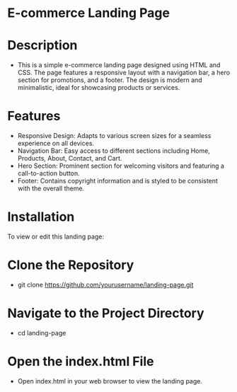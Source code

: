# E-commerce Landing Page
# Description
- This is a simple e-commerce landing page designed using HTML and CSS. The page features a responsive layout with a navigation bar, a hero section for promotions, and a footer. The design is modern and minimalistic, ideal for showcasing products or services.

# Features
- Responsive Design: Adapts to various screen sizes for a seamless experience on all devices.
- Navigation Bar: Easy access to different sections including Home, Products, About, Contact, and Cart.
- Hero Section: Prominent section for welcoming visitors and featuring a call-to-action button.
- Footer: Contains copyright information and is styled to be consistent with the overall theme.
# Installation
To view or edit this landing page:

# Clone the Repository
- git clone https://github.com/yourusername/landing-page.git
# Navigate to the Project Directory
- cd landing-page
# Open the index.html File
- Open index.html in your web browser to view the landing page.
